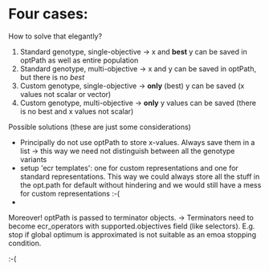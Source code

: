 # Four cases:
How to solve that elegantly?
1. Standard genotype, single-objective
-> x and **best** y can be saved in optPath as well as entire population
2. Standard genotype, multi-objective
-> x and y can be saved in optPath, but there is no *best*
3. Custom genotype, single-objective
-> **only** (best) y can be saved (x values not scalar or vector)
4. Custom genotype, multi-objective
-> **only** y values can be saved (there is no best and x values not scalar)

Possible solutions (these are just some considerations)
- Principally do not use optPath to store x-values. Always save them in a list -> this way we need not distinguish between all the genotype variants
- setup 'ecr templates': one for custom representations and one for standard representations. This way we could always store all the stuff in the opt.path for default without hindering and we would still have a mess for custom representations :-(
- 

Moreover!
optPath is passed to terminator objects.
-> Terminators need to become ecr_operators with supported.objectives field (like selectors). E.g. stop if global optimum is approximated is not suitable as an emoa stopping condition.



:-(
